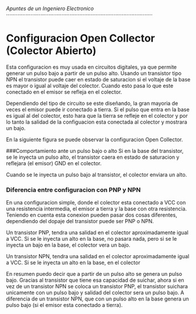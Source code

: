 _Apuntes de un Ingeniero Electronico_
⋅⋅⋅⋅⋅⋅⋅⋅⋅⋅⋅⋅⋅⋅⋅⋅⋅⋅⋅⋅⋅⋅⋅⋅⋅⋅⋅⋅⋅⋅⋅⋅⋅⋅⋅⋅⋅⋅⋅⋅⋅⋅⋅⋅⋅⋅⋅⋅⋅⋅⋅⋅⋅⋅⋅⋅⋅⋅⋅⋅⋅⋅⋅⋅⋅⋅⋅⋅⋅⋅⋅⋅⋅⋅⋅⋅⋅⋅⋅⋅⋅⋅⋅⋅⋅⋅⋅⋅⋅⋅

# __Configuracion Open Collector (Colector Abierto)__   

Esta configuracion es muy usada en circuitos digitales, ya que permite generar un pulso bajo a partir de un pulso alto. Usando un transistor tipo NPN el transistor puede caer en estado de saturacion si el voltaje de la base es mayor o igual al voltaje del colector. Cuando esto pasa lo que este conectado en el emisor se refleja en el colector.

Dependiendo del tipo de circuito se este diseñando, la gran mayoria de veces el emisor puede ir conectado a tierra. Si el pulso que entra en la base es igual al del colector, esto hara que la tierra se refleje en el colector y por lo tanto la salidad de la configuacion esta conectada al colector y mostrara un bajo.

En la siguiente figura se puede observar la configuracion Open Collector.



###Comportamiento ante un pulso bajo o alto
Si en la base del transistor, se le inyecta un pulso alto, el transistor caera en estado de saturacion y reflejara (el emisor) GND en el colector.

Cuando se le inyecta un pulso bajo al transistor, el colector enviara un alto.

### Diferencia entre configuracion con PNP y NPN

En una configuracion simple, donde el colector esta conectado a VCC con una resistencia intermedia, el emisor a tierra y la base con otra resistencia. Teniendo en cuenta esta conexion pueden pasar dos cosas diferentes, dependiendo del dopaje del transistor puede ser PNP o NPN.


Un transistor PNP, tendra una salidad en el colector aproximadamente igual a VCC. Si se le inyecta un alto en la base, no pasara nada, pero si se le inyecta un bajo en la base, el colector vera un bajo.

Un transistor NPN, tendra una salidad en el colector aproximadamente igual a VCC. Si se le inyecta un alto en la base, en el colector

En resumen puedo decir que a partir de un pulso alto se genera un pulso bajo. Gracias al transistor que tiene esa capacidad de suichar, ahora si en vez de un transistor NPN se coloca un transistor PNP, el transistor suichara unicamente con un pulso bajo y salidad del colector sera un pulso bajo. A diferencia de un transistor NPN, que con un pulso alto en la base genera un pulso bajo (si el emisor esta conectado a tierra).
